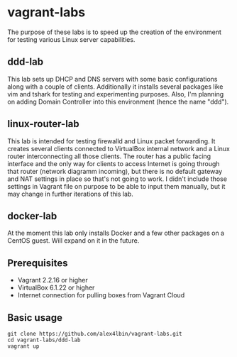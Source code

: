 # vagrant-labs

The purpose of these labs is to speed up the creation of the environment for testing various Linux server capabilities.

## ddd-lab

This lab sets up DHCP and DNS servers with some basic configurations along with a couple of clients. Additionally it installs several packages like vim and tshark for testing and experimenting purposes.
Also, I'm planning on adding Domain Controller into this environment (hence the name "ddd").

## linux-router-lab

This lab is intended for testing firewalld and Linux packet forwarding.
It creates several clients connected to VirtualBox internal network and a Linux router interconnecting all those clients. The router has a public facing interface and the only way for clients to access Internet is going through that router (network diagramm incoming), but there is no default gateway and NAT settings in place so that's not going to work. I didn't include those settings in Vagrant file on purpose to be able to input them manually, but it may change in further iterations of this lab.

## docker-lab

At the moment this lab only installs Docker and a few other packages on a CentOS guest. Will expand on it in the future.

## Prerequisites

* Vagrant 2.2.16 or higher
* VirtualBox 6.1.22 or higher
* Internet connection for pulling boxes from Vagrant Cloud

## Basic usage

```
git clone https://github.com/alex4lbin/vagrant-labs.git
cd vagrant-labs/ddd-lab
vagrant up
```
